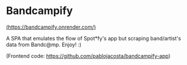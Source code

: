 # Bandcampify
[(https://bandcampify.onrender.com/)](https://bandcampify.onrender.com/)

A SPA that emulates the flow of Spot*fy's app but scraping band/artist's data from Bandc@mp.
Enjoy! :)

(Frontend code: https://github.com/pablojacosta/bandcampify-app)
